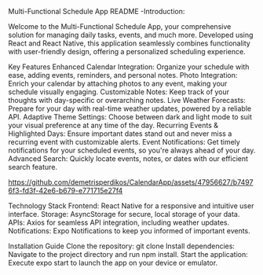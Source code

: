 Multi-Functional Schedule App README -Introduction:

Welcome to the Multi-Functional Schedule App, your comprehensive solution for managing daily tasks, events, and much more. Developed using React and React Native, this application seamlessly combines functionality with user-friendly design, offering a personalized scheduling experience.

Key Features
Enhanced Calendar Integration: Organize your schedule with ease, adding events, reminders, and personal notes.
Photo Integration: Enrich your calendar by attaching photos to any event, making your schedule visually engaging.
Customizable Notes: Keep track of your thoughts with day-specific or overarching notes.
Live Weather Forecasts: Prepare for your day with real-time weather updates, powered by a reliable API.
Adaptive Theme Settings: Choose between dark and light mode to suit your visual preference at any time of the day.
Recurring Events & Highlighted Days: Ensure important dates stand out and never miss a recurring event with customizable alerts.
Event Notifications: Get timely notifications for your scheduled events, so you're always ahead of your day.
Advanced Search: Quickly locate events, notes, or dates with our efficient search feature.


https://github.com/demetrisperdikos/CalendarApp/assets/47956627/b74976f3-fd3f-42e6-b679-e771715e27f4


Technology Stack
Frontend: React Native for a responsive and intuitive user interface.
Storage: AsyncStorage for secure, local storage of your data.
APIs: Axios for seamless API integration, including weather updates.
Notifications: Expo Notifications to keep you informed of important events.


Installation Guide
Clone the repository: git clone 
Install dependencies: Navigate to the project directory and run npm install.
Start the application: Execute expo start to launch the app on your device or emulator.
